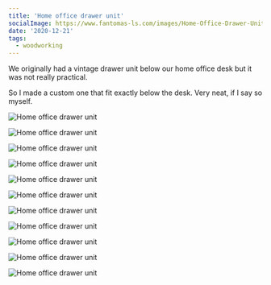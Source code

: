 ```yaml
---
title: 'Home office drawer unit'
socialImage: https://www.fantomas-ls.com/images/Home-Office-Drawer-Unit13.jpg
date: '2020-12-21'
tags:
  - woodworking
---
```


We originally had a vintage drawer unit below our home office desk but it was not really practical.​

So I made a custom one that fit exactly below the desk. Very neat, if I say so myself.

![Home office drawer unit](/images/Home-Office-Drawer-Unit1.jpg  "First time I cut out the sides to create a toe kick and room for the base board. Not sure if I like this method to be honest.")

![Home office drawer unit](/images/Home-Office-Drawer-Unit2.jpg  "Attached everything with cookies.")

![Home office drawer unit](/images/Home-Office-Drawer-Unit3.jpg  "Ugh, edge banding still sucks. In my next project I'll just sand and paint the edges.")

![Home office drawer unit](/images/Home-Office-Drawer-Unit4.jpg  "See where I forgot the edge banding?")

![Home office drawer unit](/images/Home-Office-Drawer-Unit5.jpg  "Drawers from 18 mm plywood. It's what I had laying around, would've used 12 mm otherwise.")

![Home office drawer unit](/images/Home-Office-Drawer-Unit7.jpg  "Installed full extension drawer slides. Relatively easy compared to undermount slides but with less options to adjust afterwards.")

![Home office drawer unit](/images/Home-Office-Drawer-Unit8.jpg  "If you use spacers to install these, then all should go well.")

![Home office drawer unit](/images/Home-Office-Drawer-Unit9.jpg  "Cut out the handles for the drawer fronts.")

![Home office drawer unit](/images/Home-Office-Drawer-Unit10.jpg  "Installed the drawers.")

![Home office drawer unit](/images/Home-Office-Drawer-Unit12.jpg  "I deliberately made the cabinet shorter so I could add some hardwood strips that I could then sand to the perfect thickness.")

![Home office drawer unit](/images/Home-Office-Drawer-Unit13.jpg  "Much better!")